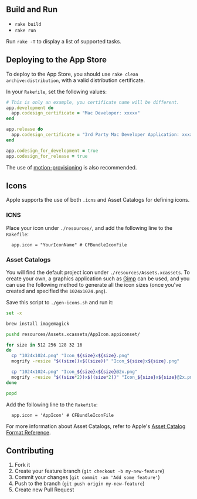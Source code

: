 
## Build and Run ##

- `rake build`
- `rake run`

Run `rake -T` to display a list of supported tasks.

## Deploying to the App Store ##

To deploy to the App Store, you should use `rake clean
archive:distribution`, with a valid distribution certificate.

In your `Rakefile`, set the following values:

```ruby
# This is only an example, you certificate name will be different.
app.development do
  app.codesign_certificate = "Mac Developer: xxxxx"
end

app.release do
  app.codesign_certificate = "3rd Party Mac Developer Application: xxxxx"
end

app.codesign_for_development = true
app.codesign_for_release = true
```

The use of [motion-provisioning](https://github.com/HipByte/motion-provisioning) is also recommended.

## Icons ##

Apple supports the use of both `.icns` and Asset Catalogs for defining icons.

### ICNS ###

Place your icon under `./resources/`, and add the following line to the `Rakefile`:

```
  app.icon = "YourIconName" # CFBundleIconFile
```

### Asset Catalogs ###

You will find the default project icon under `./resources/Assets.xcassets`. To create your own, 
a graphics application such as [Gimp](https://www.gimp.org) can be used, and you can use the following method to generate all the icon sizes (once you've created and specified the `1024x1024.png`).

Save this script to `./gen-icons.sh` and run it:

```sh
set -x

brew install imagemagick

pushd resources/Assets.xcassets/AppIcon.appiconset/

for size in 512 256 128 32 16
do
  cp "1024x1024.png" "Icon_${size}x${size}.png"
  mogrify -resize "$((size))x$((size))" "Icon_${size}x${size}.png"

  cp "1024x1024.png" "Icon_${size}x${size}@2x.png"
  mogrify -resize "$((size*2))x$((size*2))" "Icon_${size}x${size}@2x.png"
done

popd
```

Add the following line to the `Rakefile`:

```
  app.icon = 'AppIcon' # CFBundleIconFile
```

For more information about Asset Catalogs, refer to Apple's [Asset Catalog Format Reference](https://developer.apple.com/library/archive/documentation/Xcode/Reference/xcode_ref-Asset_Catalog_Format/).


## Contributing ##

1. Fork it
2. Create your feature branch (`git checkout -b my-new-feature`)
3. Commit your changes (`git commit -am 'Add some feature'`)
4. Push to the branch (`git push origin my-new-feature`)
5. Create new Pull Request
